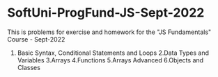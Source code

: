 # SoftUni-ProgFund-JS-Sept-2022
This is problems for exercise and homework for the "JS Fundamentals" Course - Sept-2022
1. Basic Syntax, Conditional Statements and Loops
2.Data Types and Variables
3.Arrays
4.Functions
5.Arrays Advanced
6.Objects and Classes

